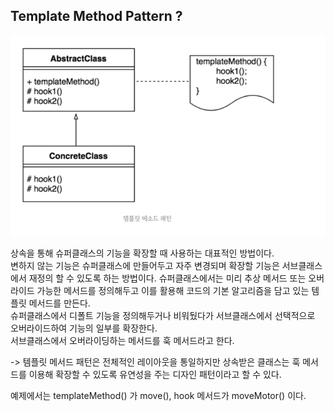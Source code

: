 
## Template Method Pattern ?

![img.png](img.png)


상속을 통해 슈퍼클래스의 기능을 확장할 때 사용하는 대표적인 방법이다.  
변하지 않는 기능은 슈퍼클래스에 만들어두고 자주 변경되며 확장할 기능은 서브클래스에서 재정의 할 수 있도록 하는 방법이다.
슈퍼클래스에서는 미리 추상 메서드 또는 오버라이드 가능한 메서드를 정의해두고 이를 활용해 코드의 기본 알고리즘을 담고 있는 템플릿 메서드를 만든다.  
슈퍼클래스에서 디폴트 기능을 정의해두거나 비워뒀다가 서브클래스에서 선택적으로 오버라이드하여 기능의 일부를 확장한다.  
서브클래스에서 오버라이딩하는 메서드를 훅 메서드라고 한다.


-> 템플릿 메서드 패턴은 전체적인 레이아웃을 통일하지만 상속받은 클래스는 훅 메서드를 이용해 확장할 수 있도록 유연성을 주는 디자인 패턴이라고 할 수 있다.




예제에서는 templateMethod() 가 move(), hook 메서드가 moveMotor() 이다.
